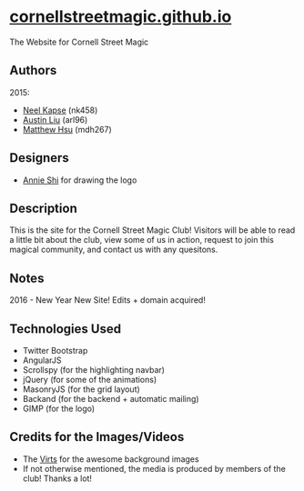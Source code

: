 # [cornellstreetmagic.github.io](http://cornellstreetmagic.com/)
The Website for Cornell Street Magic

## Authors
2015:
* [Neel Kapse](https://github.com/neelkapse) (nk458)
* [Austin Liu](https://github.com/aliu139) (arl96)
* [Matthew Hsu](https://github.com/mahsu) (mdh267)

## Designers
* [Annie Shi](https://github.com/AnnieShi15) for drawing the logo

## Description
This is the site for the Cornell Street Magic Club! Visitors will be able to read a little bit about the club, view some of us in action, request to join this magical community, and contact us with any quesitons.

## Notes
2016 - New Year New Site! Edits + domain acquired!

## Technologies Used
* Twitter Bootstrap
* AngularJS
* Scrollspy (for the highlighting navbar)
* jQuery (for some of the animations)
* MasonryJS (for the grid layout)
* Backand (for the backend + automatic mailing)
* GIMP (for the logo)

## Credits for the Images/Videos
* The [Virts](http://home.thevirts.com/) for the awesome background images
* If not otherwise mentioned, the media is produced by members of the club! Thanks a lot!
